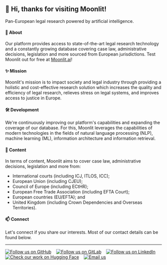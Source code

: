 ## 👋 Hi, thanks for visiting Moonlit!
Pan-European legal research powered by artificial intelligence.

#### 🌱 About
Our platform provides access to state-of-the-art legal research technology and a constantly growing database covering case law, administrative decisions, legislation and more sourced from European jurisdictions. Test Moonlit out for free at [Moonlit.ai](https://www.moonlit.ai)!

#### ✨ Mission
Moonlit's mission is to impact society and legal industry through providing a holistic and cost-effective research solution which increases the quality and efficiency of legal research, relieves stress on legal systems, and improves access to justice in Europe.

#### 🛠️ Development
We're continuously improving our platform's capabilities and expanding the coverage of our database. For this, Moonlit leverages the capabilities of modern technologies in the fields of natural language processing (NLP), machine learning (ML), information architecture and information retrieval.

#### 👀 Content
In terms of content, Moonlit aims to cover case law, administrative decisions, legislation and more from:
- International courts (including ICJ, ITLOS, ICC);
- European Union (including CJEU);
- Council of Europe (including ECtHR);
- European Free Trade Association (including EFTA Court);
- European countries (EU/EFTA); and
- United Kingdom (including Crown Dependencies and Overseas Territories).

#### 📫 Connect
Let's connect if you share our interests. Most of our contact details can be found below.

***

<!-- Social buttons -->
<div align="left">
	<a href="https://github.com/moonlit-ai"><img src="https://img.shields.io/badge/GitHub-0077B5?label?label=GitHub&style=social&logo=github" target="_blank" alt="Follow us on GitHub"></a>
	&nbsp;&nbsp;
	<a href="https://gitlab.com/moonlit-ai"><img src="https://img.shields.io/badge/GitLab-0077B5?label?label=GitLab&style=social&logo=gitlab" target="_blank" alt="Follow us on GitLab"></a>
	&nbsp;&nbsp;
	<a href="https://linkedin.com/company/moonlit-ai"><img src="https://img.shields.io/badge/LinkedIn-0077B5?label?label=LinkedIn&style=social&logo=linkedin" target="_blank" alt="Follow us on LinkedIn"></a>
	&nbsp;&nbsp;
	<a href="https://huggingface.co/moonlit-ai"><img src="https://img.shields.io/badge/HuggingFace--_.svg?label=%F0%9F%A4%97%20Hugging%20Face&style=social" target="_blank" alt="Check our work on Hugging Face"></a>
	&nbsp;&nbsp;
	<a href="mailto:info@moonlit.ai"><img src="https://img.shields.io/badge/email--_.svg?label?label=Email&style=social&logo=minutemailer" target="_blank" alt="Email us"></a>
</div>
